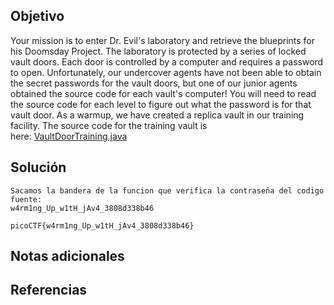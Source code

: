 ## Objetivo
Your mission is to enter Dr. Evil's laboratory and retrieve the blueprints for his Doomsday Project. The laboratory is protected by a series of locked vault doors. Each door is controlled by a computer and requires a password to open. Unfortunately, our undercover agents have not been able to obtain the secret passwords for the vault doors, but one of our junior agents obtained the source code for each vault's computer! You will need to read the source code for each level to figure out what the password is for that vault door. As a warmup, we have created a replica vault in our training facility. The source code for the training vault is here: [VaultDoorTraining.java](https://jupiter.challenges.picoctf.org/static/03c960ddcc761e6f7d1722d8e6212db3/VaultDoorTraining.java)
## Solución
```
Sacamos la bandera de la funcion que verifica la contraseña del codigo fuente:
w4rm1ng_Up_w1tH_jAv4_3808d338b46

picoCTF{w4rm1ng_Up_w1tH_jAv4_3808d338b46}
```
## Notas adicionales
## Referencias